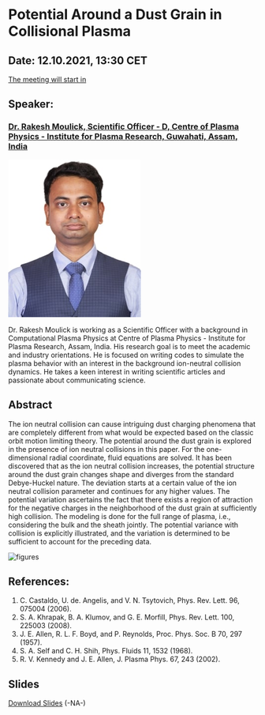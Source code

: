 # Potential Around a Dust Grain in Collisional Plasma

## Date: 12.10.2021, 13:30 CET

<script src="https://cdn.logwork.com/widget/countdown.js"></script>
<a href="https://logwork.com/countdown-qg7e" class="countdown-timer" data-timezone="Europe/Oslo" data-date="2021-10-12 13:30">The meeting will start in</a>

## Speaker: 
### [Dr. Rakesh Moulick, Scientific Officer - D, Centre of Plasma Physics - Institute for Plasma Research, Guwahati, Assam, India](http://www.cppipr.res.in/) 

![Rakesh-Moulick](assets/images/rakesh.jpg)

Dr. Rakesh Moulick is working as a Scientific Officer with a background in Computational Plasma Physics at Centre of Plasma Physics - Institute for Plasma Research, Assam, India. His research goal is to meet the academic and industry orientations. He is focused on writing codes to simulate the plasma behavior with an interest in the background ion-neutral collision dynamics. He takes a keen interest in writing scientific articles and passionate about communicating science.

## Abstract
The ion neutral collision can cause intriguing dust charging phenomena that are completely different from what would be expected based on the classic orbit motion limiting theory. The potential around the dust grain is explored in the presence of ion neutral collisions in this paper. For the one-dimensional radial coordinate, fluid equations are solved. It has been discovered that as the ion neutral collision increases, the potential structure around the dust grain changes shape and diverges from the standard Debye-Huckel nature. The deviation starts at a certain value of the ion neutral collision parameter and continues for any higher values. The potential variation ascertains the fact that there exists a region of attraction for the negative charges in the neighborhood of the dust grain at sufficiently high collision. The modeling is done for the full range of plasma, i.e., considering the bulk and the sheath jointly. The potential variance with collision is explicitly illustrated, and the variation is determined to be sufficient to account for the preceding data.

<img width="623" alt="figures" src="https://user-images.githubusercontent.com/11753189/132109353-20f7baf8-1cb4-449a-84c9-ed7f33819364.png">

## References: 
1. C. Castaldo, U. de. Angelis, and V. N. Tsytovich, Phys. Rev. Lett. 96, 075004 (2006).
2. S. A. Khrapak, B. A. Klumov, and G. E. Morfill, Phys. Rev. Lett. 100, 225003 (2008).
3. J. E. Allen, R. L. F. Boyd, and P. Reynolds, Proc. Phys. Soc. B 70, 297 (1957).
4. S. A. Self and C. H. Shih, Phys. Fluids 11, 1532 (1968).
5. R. V. Kennedy and J. E. Allen, J. Plasma Phys. 67, 243 (2002).



## Slides
[Download Slides](#) (-NA-)

